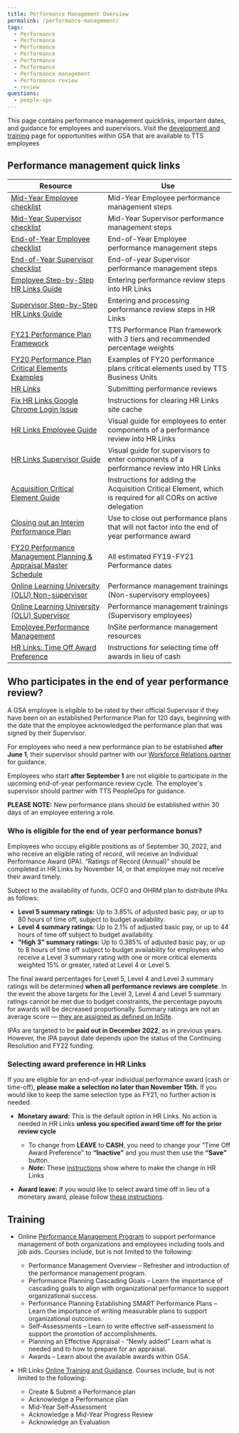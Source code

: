 ```yaml
---
title: Performance Management Overview
permalink: /performance-management/
tags:
  - Performance
  - Performance
  - Performance
  - Performance
  - Performance
  - Performance
  - Performance management
  - Performance review
  - review
questions:
  - people-ops
---
```


This page contains performance management quicklinks, important dates, and guidance for employees and supervisors. Visit the [development and training]({{site.baseurl}}/development-and-training/) page for opportunities within GSA that are available to TTS employees

## Performance management quick links

| Resource                                                                                                                                                                                                                                                                                                                                                                                                                                                                                  | Use                                                                                                           |
| ----------------------------------------------------------------------------------------------------------------------------------------------------------------------------------------------------------------------------------------------------------------------------------------------------------------------------------------------------------------------------------------------------------------------------------------------------------------------------------------- | ------------------------------------------------------------------------------------------------------------- |
| [Mid-Year Employee checklist](https://docs.google.com/spreadsheets/d/1ENBLAFa2Chkdd5-31xl4oA5Wk5bbtJtsJNWv9WGeLYU/edit#gid=48334538)                                                                                                                                                                                                                                                                                                                                                      | Mid-Year Employee performance management steps                                                                |
| [Mid-Year Supervisor checklist](https://docs.google.com/spreadsheets/d/1PaEV7xoTc3Y-STpp6z4iqaSVf-QY8-Cmn-ciSS9qhKo/edit#gid=884911250)                                                                                                                                                                                                                                                                                                                                                   | Mid-Year Supervisor performance management steps                                                              |
| [End-of-Year Employee checklist](https://docs.google.com/spreadsheets/d/1nhV-jGGygdNgKfYJEamKAVux5eBW5rf5Lj1maXFUt08/edit#gid=48334538)                                                                                                                                                                                                                                                                                                                                                   | End-of-Year Employee performance management steps                                                             |
| [End-of-Year Supervisor checklist](https://docs.google.com/spreadsheets/d/1FkdV6FNOxDAZLuFBYJKK-3hgVE5lvIVQ31PKe3dZ628/edit#gid=884911250)                                                                                                                                                                                                                                                                                                                                                | End-of-year Supervisor performance management steps                                                           |
| [Employee Step-by-Step HR Links Guide](https://docs.google.com/document/d/1VxwbatliieP78-qN_VmdHxt1ROvSro4yKe9-OkjQd58/edit#)                                                                                                                                                                                                                                                                                                                                                             | Entering performance review steps into HR Links                                                               |
| [Supervisor Step-by-Step HR Links Guide](https://docs.google.com/document/d/1TM7PPr1rSRRdot92uguf_bJJ5HWdAAqKyhcI2BqlCBs/edit#heading=h.rjbyuflzo0ct)                                                                                                                                                                                                                                                                                                                                     | Entering and processing performance review steps in HR Links                                                  |
| [FY21 Performance Plan Framework](https://docs.google.com/document/d/1Hxj17-hm9GaAKRRZRPA0_f1RPqswIlmuN6yQknWgba8/edit?usp=sharing)                                                                                                                                                                                                                                                                                                                                                       | TTS Performance Plan framework with 3 tiers and recommended percentage weights                                |
| [FY20 Performance Plan Critical Elements Examples](https://docs.google.com/document/d/1stzNzIYVqSUX8bo7Zy798L9lU8tR78CyEYIypmBrm-M/edit?usp=sharing)                                                                                                                                                                                                                                                                                                                                      | Examples of FY20 performance plans critical elements used by TTS Business Units                               |
| [HR Links](https://corporateapps.gsa.gov/hr-links/)                                                                                                                                                                                                                                                                                                                                                                                                                                       | Submitting performance reviews                                                                                |
| [Fix HR Links Google Chrome Login Issue](https://docs.google.com/document/d/13j6e8bAVSWFSNNkqmU2hMfwXOCBsi49d_2EqvL3aKXE/edit?usp=sharing)                                                                                                                                                                                                                                                                                                                                                | Instructions for clearing HR Links site cache                                                                 |
| [HR Links Employee Guide](https://drive.google.com/file/d/1NhoDr9MlNTP9VEgBx72H-KoPjNeivOwv/view)                                                                                                                                                                                                                                                                                                                                                                                         | Visual guide for employees to enter components of a performance review into HR Links                          |
| [HR Links Supervisor Guide](https://drive.google.com/file/d/15Xm9NF_KfcWN-ZxPomooowEAq51073Xi/view)                                                                                                                                                                                                                                                                                                                                                                                       | Visual guide for supervisors to enter components of a performance review into HR Links                        |
| [Acquisition Critical Element Guide](https://drive.google.com/file/d/1hOu4GtwpjCAUXenXNE7Vit3O3ldDYSRb/view)                                                                                                                                                                                                                                                                                                                                                                              | Instructions for adding the Acquisition Critical Element, which is required for all CORs on active delegation |
| [Closing out an Interim Performance Plan](https://docs.google.com/document/d/10WP9J0MeH-PovXlZqXvkAH_ePQuHaPnXZnou2FEq0_I/edit)                                                                                                                                                                                                                                                                                                                                                           | Use to close out performance plans that will not factor into the end of year performance award                |
| [FY20 Performance Management Planning & Appraisal Master Schedule](https://docs.google.com/document/d/1uVbumuiMHLbvmdn5jbAkrvl6f4yD7h2jMbD_pbst8TQ/edit?ts=5ccc6b8f)                                                                                                                                                                                                                                                                                                                      | All estimated FY19-FY21 Performance dates                                                                     |
| [Online Learning University (OLU) Non-supervisor](https://hcm03.ns2cloud.com/sf/learning?destUrl=https%3a%2f%2fgsa%2dhcm03%2ens2cloud%2ecom%2flearning%2fuser%2fdeeplink%5fredirect%2ejsp%3flinkId%3dITEM%5fDETAILS%26componentID%3dGSA%2dHRLINKS%2dPERF%2dMGMT%2dEMPLOYEE%26componentTypeID%3dWBT%26revisionDate%3d1533096000000%26fromSF%3dY&company=GSAHCM03)                                                                                                                          | Performance management trainings (Non-supervisory employees)                                                  |
| [Online Learning University (OLU) Supervisor](https://meet.google.com/linkredirect?authuser=0&dest=https%3A%2F%2Fhcm03.ns2cloud.com%2Fsf%2Flearning%3FdestUrl%3Dhttps%253a%252f%252fgsa%252dhcm03%252ens2cloud%252ecom%252flearning%252fuser%252fdeeplink%255fredirect%252ejsp%253flinkId%253dITEM%255fDETAILS%2526componentID%253dHR%252bLinks%25253A%252bPerformance%252bManageme%2526componentTypeID%253dWBT%2526revisionDate%253d1533096000000%2526fromSF%253dY%26company%3DGSAHCM03) | Performance management trainings (Supervisory employees)                                                      |
| [Employee Performance Management](https://insite.gsa.gov/topics/hr-pay-and-leave/employee-performance-management)                                                                                                                                                                                                                                                                                                                                                                         | InSite performance management resources                                                                       |
| [HR Links: Time Off Award Preference](https://corporateapps.gsa.gov/files/TimeOffAwardPreference.pdf)                                                                                                                                                                                                                                                                                                                                                                | Instructions for selecting time off awards in lieu of cash                                                    |

## Who participates in the end of year performance review?

A GSA employee is eligible to be rated by their official Supervisor if they have been on an established Performance Plan for 120 days, beginning with the date that the employee acknowledged the performance plan that was signed by their Supervisor.

For employees who need a new performance plan to be established **after June 1**, their supervisor should partner with our [Workforce Relations partner](https://docs.google.com/document/d/15glvq9UakKUN8XTRTa6gRkhBHm2whhQyAGmf8ibTtBs/edit) for guidance.

Employees who start **after September 1** are not eligible to participate in the upcoming end-of-year performance review cycle. The employee's supervisor should partner with TTS PeopleOps for guidance.

**PLEASE NOTE:** New performance plans should be established within 30 days of an employee entering a role.

### Who is eligible for the end of year performance bonus?

Employees who occupy eligible positions as of September 30, 2022, and who receive an eligible rating of record, will receive an Individual Performance Award (IPA). “Ratings of Record (Annual)” should be completed in HR Links by November 14, or that employee may not receive their award timely.

Subject to the availability of funds, OCFO and OHRM plan to distribute IPAs as follows:

- **Level 5 summary ratings:** Up to 3.85% of adjusted basic pay, or up to 80 hours of time off, subject to budget availability.
- **Level 4 summary ratings:** Up to 2.1% of adjusted basic pay, or up to 44 hours of time off subject to budget availability.
- **"High 3" summary ratings:** Up to 0.385% of adjusted basic pay, or up to 8 hours of time off subject to budget availability for employees who receive a Level 3 summary rating with one or more critical elements weighted 15% or greater, rated at Level 4 or Level 5.

The final award percentages for Level 5, Level 4 and Level 3 summary ratings will be determined **when all performance reviews are complete**. In the event the above targets for the Level 3, Level 4 and Level 5 summary ratings cannot be met due to budget constraints, the percentage payouts for awards will be decreased proportionally. Summary ratings are not an average score — [they are assigned as defined on InSite](https://insite.gsa.gov/topics/hr-pay-and-leave/performance-management/performance-management-appraising).

IPAs are targeted to be **paid out in December 2022**, as in previous years. However, the IPA payout date depends upon the status of the Continuing Resolution and FY22 funding.

### Selecting award preference in HR Links

If you are eligible for an end-of-year individual performance award (cash or time-off), **please make a selection no later than November 15th.** If you would like to keep the same selection type as FY21, no further action is needed.

- **Monetary award:** This is the default option in HR Links. No action is needed in HR Links **unless you specified award time off for the prior review cycle**

  - To change from **LEAVE** to **CASH**, you need to change your “Time Off Award Preference” to **“Inactive”** and you must then use the **“Save”** button.
  - **_Note:_** These [instructions](https://corporateapps.gsa.gov/files/TimeOffAwardPreference.pdf) show where to make the change in HR Links

- **Award leave:** If you would like to select award time off in lieu of a monetary award, please follow [these instructions](https://corporateapps.gsa.gov/files/TimeOffAwardPreference.pdf).

## Training

- Online [Performance Management Program](https://hcm03.ns2cloud.com/sf/learning?destUrl=https%3a%2f%2fgsa%2dhcm03%2ens2cloud%2ecom%2flearning%2fuser%2fdeeplink%5fredirect%2ejsp%3flinkId%3dPROGRAM%5fDETAILS%26programID%3dGSA%2dPERFORMANCE%5fMANAGEMENT%26fromSF%3dY&company=GSAHCM03) to support performance management of both organizations and employees including tools and job aids. Courses include, but is not limited to the following:

  - Performance Management Overview – Refresher and introduction of the performance management program.
  - Performance Planning Cascading Goals – Learn the importance of cascading goals to align with organizational performance to support organizational success.
  - Performance Planning Establishing SMART Performance Plans – Learn the importance of writing measurable plans to support organizational outcomes.
  - Self-Assessments – Learn to write effective self-assessment to support the promotion of accomplishments.
  - Planning an Effective Appraisal - “Newly added” Learn what is needed and to how to prepare for an appraisal.
  - Awards – Learn about the available awards within GSA.

- HR Links [Online Training and Guidance](https://insite.gsa.gov/topics/hr-pay-and-leave/performance-management/performance-management-systems). Courses include, but is not limited to the following:

  - Create & Submit a Performance plan
  - Acknowledge a Performance plan
  - Mid-Year Self-Assessment
  - Acknowledge a Mid-Year Progress Review
  - Acknowledge an Evaluation
